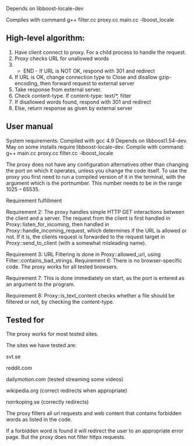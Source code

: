 Depends on libboost-locale-dev

Compiles with command g++ filter.cc proxy.cc main.cc -lboost_locale

High-level algorithm:
-------------------------------
1. Have client connect to proxy. For a child process to handle the request.
2. Proxy checks URL for unallowed words
3. - END - If URL is NOT OK, respond with 301 and redirect
4. If URL is OK, change connection type to Close and disallow gzip-encoding,
   then forward request to external server
5. Take response from external server.
6. Check content-type. If content-type: text/*, filter
7. If disallowed words found, respond with 301 and redirect
8. Else, return response as given by external server

User manual
--------------------------------
System requirements:
	Compiled with gcc 4.9
	Depends on libboost1.54-dev.
	May on some installs require libboost-locale-dev.
Compile with command:
	g++ main.cc proxy.cc filter.cc -lboost_locale

The proxy does not have any configuration alternatives other than changing the port on which it operates, unless you change the code itself. To use the proxy you first need to run a compiled version of it in the terminal, with the argument which is the portnumber. This number needs to be in the range 1025 – 65535.

Requirement fulfillment

Requirement 2: The proxy handles simple HTTP GET interactions between the client and a server. The request from the client is first handled in Proxy::listen_for_incoming, then handled in Proxy::handle_incoming_request, which determines if the URL is allowed or not. If it is, the clients request is forwarded to the request target in Proxy::send_to_client (with a somewhat misleading name).

Requirement 3: URL Filtering is done in Proxy::allowed_url, using Filter::contains_bad_strings.
Requirement 6: There is no browser-specific code. The proxy works for all tested browsers.

Requirement 7: This is done immediately on start, as the port is entered as an argument to the program.

Requirement 8: Proxy::is_text_content checks whether a file should be filtered or not, by checking the content-type.

Tested for
-------------------------------
The proxy works for most tested sites.

The sites we have tested are:

svt.se

reddit.com

dailymotion.com (tested streaming some videos)

wikipedia.org (correct redirects when appropriate)

norrkoping.se (correctly redirects)

The proxy filters all url requests and web content that contains forbidden words as listed in the code.

If a forbidden word is found it will redirect the user to an appropriate error page. But the proxy does not filter https requests.
